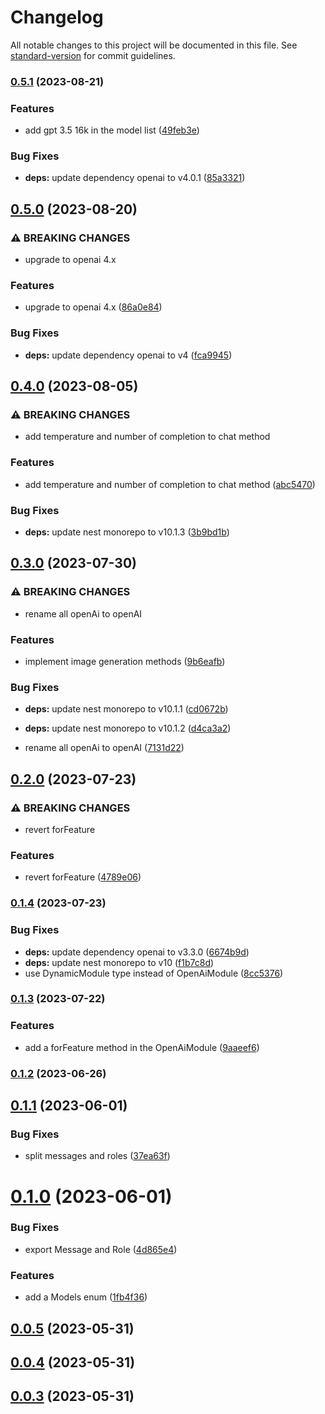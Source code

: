 # Changelog

All notable changes to this project will be documented in this file. See [standard-version](https://github.com/conventional-changelog/standard-version) for commit guidelines.

### [0.5.1](https://github.com/Webeleon/nestjs-openai/compare/v0.5.0...v0.5.1) (2023-08-21)


### Features

* add gpt 3.5 16k in the model list ([49feb3e](https://github.com/Webeleon/nestjs-openai/commit/49feb3e82383aec10f3b141404c0923311b3f9b1))


### Bug Fixes

* **deps:** update dependency openai to v4.0.1 ([85a3321](https://github.com/Webeleon/nestjs-openai/commit/85a332177974fffe4d2bc14e01f174f54e1783b2))

## [0.5.0](https://github.com/Webeleon/nestjs-openai/compare/v0.4.0...v0.5.0) (2023-08-20)


### ⚠ BREAKING CHANGES

* upgrade to openai 4.x

### Features

* upgrade to openai 4.x ([86a0e84](https://github.com/Webeleon/nestjs-openai/commit/86a0e84e6bbe0f6ffee3f2b83ccb1c39a019b744))


### Bug Fixes

* **deps:** update dependency openai to v4 ([fca9945](https://github.com/Webeleon/nestjs-openai/commit/fca9945d9bc23c0326afadc5c972f1dcc5ad1f2d))

## [0.4.0](https://github.com/Webeleon/nestjs-openai/compare/v0.3.0...v0.4.0) (2023-08-05)


### ⚠ BREAKING CHANGES

* add temperature and number of completion to chat method

### Features

* add temperature and number of completion to chat method ([abc5470](https://github.com/Webeleon/nestjs-openai/commit/abc54700b1159234ca5d264b9e423a1d2698bdf0))


### Bug Fixes

* **deps:** update nest monorepo to v10.1.3 ([3b9bd1b](https://github.com/Webeleon/nestjs-openai/commit/3b9bd1baa43810321f20daca5e3687b032f28bcc))

## [0.3.0](https://github.com/Webeleon/nestjs-openai/compare/v0.2.0...v0.3.0) (2023-07-30)


### ⚠ BREAKING CHANGES

* rename all openAi to openAI

### Features

* implement image generation methods ([9b6eafb](https://github.com/Webeleon/nestjs-openai/commit/9b6eafb32b76f06a61875ad57bb29fa387c23b05))


### Bug Fixes

* **deps:** update nest monorepo to v10.1.1 ([cd0672b](https://github.com/Webeleon/nestjs-openai/commit/cd0672b0022e4c7556e694e3a6403b9a1249202d))
* **deps:** update nest monorepo to v10.1.2 ([d4ca3a2](https://github.com/Webeleon/nestjs-openai/commit/d4ca3a28d0d02933784890d39e06243d42aeb151))


* rename all openAi to openAI ([7131d22](https://github.com/Webeleon/nestjs-openai/commit/7131d227d5c2dd5b94c951deb044c4e2ba1816bc))

## [0.2.0](https://github.com/Webeleon/nestjs-openai/compare/v0.1.4...v0.2.0) (2023-07-23)


### ⚠ BREAKING CHANGES

* revert forFeature

### Features

* revert forFeature ([4789e06](https://github.com/Webeleon/nestjs-openai/commit/4789e066ae677c02c83d411e481d6b465d399a2b))

### [0.1.4](https://github.com/Webeleon/nestjs-openai/compare/v0.1.3...v0.1.4) (2023-07-23)


### Bug Fixes

* **deps:** update dependency openai to v3.3.0 ([6674b9d](https://github.com/Webeleon/nestjs-openai/commit/6674b9d4ac5553f922c6413d6873b0b478732121))
* **deps:** update nest monorepo to v10 ([f1b7c8d](https://github.com/Webeleon/nestjs-openai/commit/f1b7c8d229c5f167ea8020171a05dabe641e59e6))
* use DynamicModule type instead of OpenAiModule ([8cc5376](https://github.com/Webeleon/nestjs-openai/commit/8cc53763c86ee7fec23452b739569ba8caafa69e))

### [0.1.3](https://github.com/Webeleon/nestjs-openai/compare/v0.1.2...v0.1.3) (2023-07-22)


### Features

* add a forFeature method in the OpenAiModule ([9aaeef6](https://github.com/Webeleon/nestjs-openai/commit/9aaeef6e24be87c452e48f197489ef12db2bbba6))

### [0.1.2](https://github.com/Webeleon/nestjs-openai/compare/v0.1.1...v0.1.2) (2023-06-26)

## [0.1.1](https://github.com/Webeleon/nestjs-openai/compare/v0.1.0...v0.1.1) (2023-06-01)


### Bug Fixes

* split messages and roles ([37ea63f](https://github.com/Webeleon/nestjs-openai/commit/37ea63f84406bd575e349a1b1a08ec479d1008cd))



# [0.1.0](https://github.com/Webeleon/nestjs-openai/compare/v0.0.5...v0.1.0) (2023-06-01)


### Bug Fixes

* export Message and Role ([4d865e4](https://github.com/Webeleon/nestjs-openai/commit/4d865e49e55556eb306c8ee1d1885b00a84f3499))


### Features

* add a Models enum ([1fb4f36](https://github.com/Webeleon/nestjs-openai/commit/1fb4f360d94bb185d9ac01bbca11c15c1e9825cf))



## [0.0.5](https://github.com/Webeleon/nestjs-openai/compare/v0.0.4...v0.0.5) (2023-05-31)



## [0.0.4](https://github.com/Webeleon/nestjs-openai/compare/v0.0.3...v0.0.4) (2023-05-31)



## [0.0.3](https://github.com/Webeleon/nestjs-openai/compare/v0.0.2...v0.0.3) (2023-05-31)
